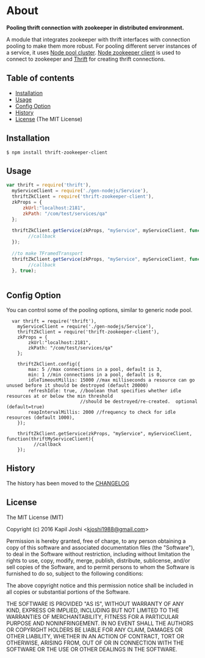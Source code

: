 # About

**Pooling thrift connection with zookeeper in distributed environment.**

A module that integrates zookeeper with thrift interfaces with connection pooling to make them more robust.
For pooling different server instances of a service, it uses [Node pool cluster](https://www.npmjs.com/package/node-pool-cluster).
[Node zookeeper client](https://www.npmjs.com/package/node-zookeeper-client) is used to connect to zookeeper and 
[Thrift](https://www.npmjs.com/package/thrift) for creating thrift connections.

## Table of contents

* [Installation](#installation)
* [Usage](#usage)
* [Config Option](#config-option)
* [History](#history)
* [License](#license) (The MIT License)

## Installation

```
$ npm install thrift-zookeeper-client
```

## Usage

```javascript
var thrift = require('thrift'),
  myServiceClient = require('./gen-nodejs/Service'),
  thriftZkClient = require('thrift-zookeeper-client'),
  zkProps = {
      zkUrl:"localhost:2181",
      zkPath: "/com/test/services/qa"
  };
  
  thriftZkClient.getService(zkProps, "myService", myServiceClient, function(thriftMyServiceClient){
        //callback      
  });
  
  //to make TFramedTransport 
  thriftZkClient.getService(zkProps, "myService", myServiceClient, function(thriftMyServiceClient){
        //callback      
  }, true);
  
```

## Config Option

You can control some of the pooling options, similar to generic node pool.

```
  var thrift = require('thrift'),
    myServiceClient = require('./gen-nodejs/Service'),
    thriftZkClient = require('thrift-zookeeper-client'),
    zkProps = {
        zkUrl:"localhost:2181",
        zkPath: "/com/test/services/qa"
    };
    
    thriftZkClient.config({
        max: 5 //max connections in a pool, default is 3,
        min: 1 //min connections in a pool, default is 0,
        idleTimeoutMillis: 15000 //max milliseconds a resource can go unused before it should be destroyed (default 20000)
        refreshIdle: true, //boolean that specifies whether idle resources at or below the min threshold
                           //should be destroyed/re-created.  optional (default=true)
        reapIntervalMillis: 2000 //frequency to check for idle resources (default 1000),
    });
    
    thriftZkClient.getService(zkProps, "myService", myServiceClient, function(thriftMyServiceClient){
          //callback      
    });
```


## History

The history has been moved to the [CHANGELOG](ChangeLog.md)

## License

The MIT License (MIT)

Copyright (c) 2016 Kapil Joshi  <<kjoshi1988@gmail.com>>

Permission is hereby granted, free of charge, to any person obtaining a copy
of this software and associated documentation files (the "Software"), to deal
in the Software without restriction, including without limitation the rights
to use, copy, modify, merge, publish, distribute, sublicense, and/or sell
copies of the Software, and to permit persons to whom the Software is
furnished to do so, subject to the following conditions:

The above copyright notice and this permission notice shall be included in all
copies or substantial portions of the Software.

THE SOFTWARE IS PROVIDED "AS IS", WITHOUT WARRANTY OF ANY KIND, EXPRESS OR
IMPLIED, INCLUDING BUT NOT LIMITED TO THE WARRANTIES OF MERCHANTABILITY,
FITNESS FOR A PARTICULAR PURPOSE AND NONINFRINGEMENT. IN NO EVENT SHALL THE
AUTHORS OR COPYRIGHT HOLDERS BE LIABLE FOR ANY CLAIM, DAMAGES OR OTHER
LIABILITY, WHETHER IN AN ACTION OF CONTRACT, TORT OR OTHERWISE, ARISING FROM,
OUT OF OR IN CONNECTION WITH THE SOFTWARE OR THE USE OR OTHER DEALINGS IN THE
SOFTWARE.